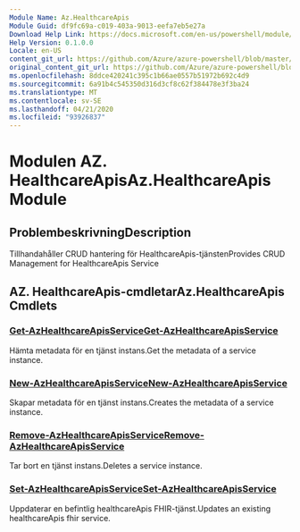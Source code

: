 ```yaml
---
Module Name: Az.HealthcareApis
Module Guid: df9fc69a-c019-403a-9013-eefa7eb5e27a
Download Help Link: https://docs.microsoft.com/en-us/powershell/module/az.healthcareapis
Help Version: 0.1.0.0
Locale: en-US
content_git_url: https://github.com/Azure/azure-powershell/blob/master/src/HealthcareApis/HealthcareApis/help/Az.HealthcareApis.md
original_content_git_url: https://github.com/Azure/azure-powershell/blob/master/src/HealthcareApis/HealthcareApis/help/Az.HealthcareApis.md
ms.openlocfilehash: 8ddce420241c395c1b66ae0557b51972b692c4d9
ms.sourcegitcommit: 6a91b4c545350d316d3cf8c62f384478e3f3ba24
ms.translationtype: MT
ms.contentlocale: sv-SE
ms.lasthandoff: 04/21/2020
ms.locfileid: "93926837"
---
```

# <span data-ttu-id="e7f80-101">Modulen AZ. HealthcareApis</span><span class="sxs-lookup"><span data-stu-id="e7f80-101">Az.HealthcareApis Module</span></span>
## <span data-ttu-id="e7f80-102">Problembeskrivning</span><span class="sxs-lookup"><span data-stu-id="e7f80-102">Description</span></span>
<span data-ttu-id="e7f80-103">Tillhandahåller CRUD hantering för HealthcareApis-tjänsten</span><span class="sxs-lookup"><span data-stu-id="e7f80-103">Provides CRUD Management for HealthcareApis Service</span></span>

## <span data-ttu-id="e7f80-104">AZ. HealthcareApis-cmdletar</span><span class="sxs-lookup"><span data-stu-id="e7f80-104">Az.HealthcareApis Cmdlets</span></span>
### [<span data-ttu-id="e7f80-105">Get-AzHealthcareApisService</span><span class="sxs-lookup"><span data-stu-id="e7f80-105">Get-AzHealthcareApisService</span></span>](Get-AzHealthcareApisService.md)
<span data-ttu-id="e7f80-106">Hämta metadata för en tjänst instans.</span><span class="sxs-lookup"><span data-stu-id="e7f80-106">Get the metadata of a service instance.</span></span>

### [<span data-ttu-id="e7f80-107">New-AzHealthcareApisService</span><span class="sxs-lookup"><span data-stu-id="e7f80-107">New-AzHealthcareApisService</span></span>](New-AzHealthcareApisService.md)
<span data-ttu-id="e7f80-108">Skapar metadata för en tjänst instans.</span><span class="sxs-lookup"><span data-stu-id="e7f80-108">Creates the metadata of a service instance.</span></span>

### [<span data-ttu-id="e7f80-109">Remove-AzHealthcareApisService</span><span class="sxs-lookup"><span data-stu-id="e7f80-109">Remove-AzHealthcareApisService</span></span>](Remove-AzHealthcareApisService.md)
<span data-ttu-id="e7f80-110">Tar bort en tjänst instans.</span><span class="sxs-lookup"><span data-stu-id="e7f80-110">Deletes a service instance.</span></span>

### [<span data-ttu-id="e7f80-111">Set-AzHealthcareApisService</span><span class="sxs-lookup"><span data-stu-id="e7f80-111">Set-AzHealthcareApisService</span></span>](Set-AzHealthcareApisService.md)
<span data-ttu-id="e7f80-112">Uppdaterar en befintlig healthcareApis FHIR-tjänst.</span><span class="sxs-lookup"><span data-stu-id="e7f80-112">Updates an existing healthcareApis fhir service.</span></span>

